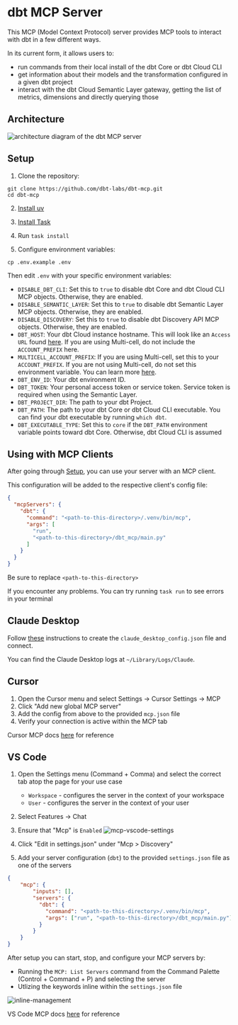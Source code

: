 # dbt MCP Server

This MCP (Model Context Protocol) server provides MCP tools to interact with dbt in a few different ways.

In its current form, it allows users to:
- run commands from their local install of the dbt Core or dbt Cloud CLI
- get information about their models and the transformation configured in a given dbt project
- interact with the dbt Cloud Semantic Layer gateway, getting the list of metrics, dimensions and directly querying those

## Architecture

![architecture diagram of the dbt MCP server](https://github.com/user-attachments/assets/89b8a24b-da7b-4e54-ba48-afceaa56f956)

## Setup

1. Clone the repository:
```shell
git clone https://github.com/dbt-labs/dbt-mcp.git
cd dbt-mcp
```

2. [Install uv](https://docs.astral.sh/uv/getting-started/installation/)

3. [Install Task](https://taskfile.dev/installation/)

4. Run `task install`

5. Configure environment variables:
```shell
cp .env.example .env
```
Then edit `.env` with your specific environment variables:
- `DISABLE_DBT_CLI`: Set this to `true` to disable dbt Core and dbt Cloud CLI MCP objects. Otherwise, they are enabled.
- `DISABLE_SEMANTIC_LAYER`: Set this to `true` to disable dbt Semantic Layer MCP objects. Otherwise, they are enabled.
- `DISABLE_DISCOVERY`: Set this to `true` to disable dbt Discovery API MCP objects. Otherwise, they are enabled.
- `DBT_HOST`: Your dbt Cloud instance hostname. This will look like an `Access URL` found [here](https://docs.getdbt.com/docs/cloud/about-cloud/access-regions-ip-addresses). If you are using Multi-cell, do not include the `ACCOUNT_PREFIX` here.
- `MULTICELL_ACCOUNT_PREFIX`: If you are using Multi-cell, set this to your `ACCOUNT_PREFIX`. If you are not using Multi-cell, do not set this environment variable. You can learn more [here](https://docs.getdbt.com/docs/cloud/about-cloud/access-regions-ip-addresses).
- `DBT_ENV_ID`: Your dbt environment ID.
- `DBT_TOKEN`: Your personal access token or service token. Service token is required when using the Semantic Layer.
- `DBT_PROJECT_DIR`: The path to your dbt Project.
- `DBT_PATH`: The path to your dbt Core or dbt Cloud CLI executable. You can find your dbt executable by running `which dbt`.
- `DBT_EXECUTABLE_TYPE`: Set this to `core` if the `DBT_PATH` environment variable points toward dbt Core. Otherwise, dbt Cloud CLI is assumed


## Using with MCP Clients

After going through [Setup](#setup), you can use your server with an MCP client.

This configuration will be added to the respective client's config file:

```json
{
  "mcpServers": {
    "dbt": {
      "command": "<path-to-this-directory>/.venv/bin/mcp",
      "args": [
        "run",
        "<path-to-this-directory>/dbt_mcp/main.py"
      ]
    }
  }
}
```
Be sure to replace `<path-to-this-directory>`

If you encounter any problems. You can try running `task run` to see errors in your terminal


## Claude Desktop

Follow [these](https://modelcontextprotocol.io/quickstart/user) instructions to create the `claude_desktop_config.json` file and connect.

You can find the Claude Desktop logs at `~/Library/Logs/Claude`.


## Cursor

1. Open the Cursor menu and select Settings → Cursor Settings → MCP
2. Click "Add new global MCP server"
3. Add the config from above to the provided `mcp.json` file
4. Verify your connection is active within the MCP tab

Cursor MCP docs [here](https://docs.cursor.com/context/model-context-protocol) for reference


## VS Code

1. Open the Settings menu (Command + Comma) and select the correct tab atop the page for your use case
    - `Workspace` - configures the server in the context of your workspace
    - `User` - configures the server in the context of your user
2. Select Features → Chat
3. Ensure that "Mcp" is `Enabled`
![mcp-vscode-settings](https://github.com/user-attachments/assets/3d3fa853-2398-422a-8a6d-7f0a97120aba)


4. Click "Edit in settings.json" under "Mcp > Discovery"

5. Add your server configuration (`dbt`) to the provided `settings.json` file as one of the servers
```json
{
    "mcp": {
        "inputs": [],
        "servers": {
          "dbt": {
            "command": "<path-to-this-directory>/.venv/bin/mcp",
            "args": ["run", "<path-to-this-directory>/dbt_mcp/main.py"]
          }
        }
    }
}
```

After setup you can start, stop, and configure your MCP servers by:
- Running the `MCP: List Servers` command from the Command Palette (Control + Command + P) and selecting the server
- Utlizing the keywords inline within the `settings.json` file

![inline-management](https://github.com/user-attachments/assets/d33d4083-5243-4b36-adab-72f12738c263)

VS Code MCP docs [here](https://code.visualstudio.com/docs/copilot/chat/mcp-servers) for reference
